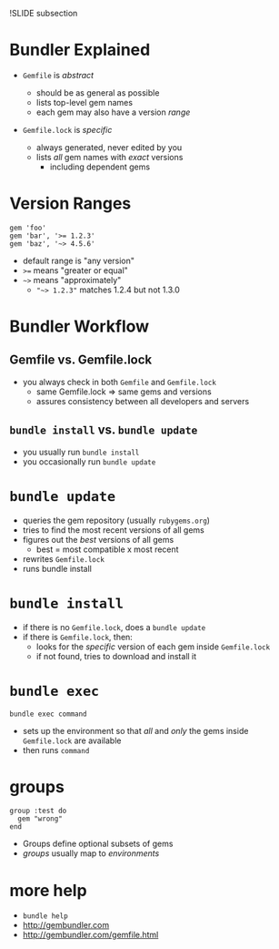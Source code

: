 !SLIDE subsection

# Bundler Explained

* `Gemfile` is *abstract*
  * should be as general as possible
  * lists top-level gem names
  * each gem may also have a version *range*

* `Gemfile.lock` is *specific*
  * always generated, never edited by you
  * lists *all* gem names with *exact* versions
    * including dependent gems


# Version Ranges

    gem 'foo'
    gem 'bar', '>= 1.2.3'
    gem 'baz', '~> 4.5.6'

* default range is "any version"
* `>=` means "greater or equal"
* `~>` means "approximately"
  * `"~> 1.2.3"` matches 1.2.4 but not 1.3.0

# Bundler Workflow

## Gemfile vs. Gemfile.lock

* you always check in both `Gemfile` and `Gemfile.lock`
  * same Gemfile.lock => same gems and versions
  * assures consistency between all developers and servers

## `bundle install` vs. `bundle update`

* you usually run `bundle install`
* you occasionally run `bundle update`

# `bundle update`

  * queries the gem repository (usually `rubygems.org`)
  * tries to find the most recent versions of all gems
  * figures out the *best* versions of all gems
    * best = most compatible x most recent
  * rewrites `Gemfile.lock`
  * runs bundle install

# `bundle install`

  * if there is no `Gemfile.lock`, does a `bundle update`
  * if there is `Gemfile.lock`, then:
      * looks for the *specific* version of each gem inside `Gemfile.lock`
      * if not found, tries to download and install it

# `bundle exec`

`bundle exec command`

  * sets up the environment so that *all* and *only* the gems inside `Gemfile.lock` are available
  * then runs `command`

# groups

    group :test do
      gem "wrong"
    end

* Groups define optional subsets of gems
* *groups* usually map to *environments*

# more help

* `bundle help`
* <http://gembundler.com>
* <http://gembundler.com/gemfile.html>












